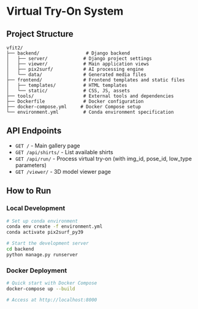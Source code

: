 # Virtual Try-On System

## Project Structure

```
vfit2/
├── backend/                 # Django backend
│   ├── server/             # Django project settings
│   ├── viewer/             # Main application views
│   ├── pix2surf/           # AI processing engine
│   └── data/               # Generated media files
├── frontend/               # Frontend templates and static files
│   ├── templates/          # HTML templates
│   └── static/             # CSS, JS, assets
├── tools/                  # External tools and dependencies
├── Dockerfile              # Docker configuration
├── docker-compose.yml     # Docker Compose setup
└── environment.yml         # Conda environment specification
```

## API Endpoints

- `GET /` - Main gallery page
- `GET /api/shirts/` - List available shirts
- `GET /api/run/` - Process virtual try-on (with img_id, pose_id, low_type parameters)
- `GET /viewer/` - 3D model viewer page

## How to Run

### Local Development

```bash
# Set up conda environment
conda env create -f environment.yml
conda activate pix2surf_py39

# Start the development server
cd backend
python manage.py runserver
```

### Docker Deployment

```bash
# Quick start with Docker Compose
docker-compose up --build

# Access at http://localhost:8000
```